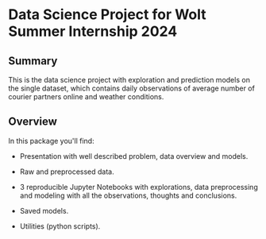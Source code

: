 # Data Science Project for Wolt Summer Internship 2024

## Summary

This is the data science project with exploration and prediction models on the single dataset, which contains daily observations of average number of courier partners online and weather conditions.

## Overview

In this package you'll find:

- Presentation with well described problem, data overview and models.

- Raw and preprocessed data.

- 3 reproducible Jupyter Notebooks with explorations, data preprocessing and modeling with all the observations, thoughts and conclusions.

- Saved models.

- Utilities (python scripts).
